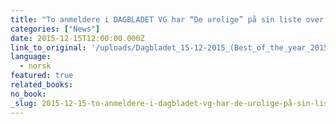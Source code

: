 ```yaml
---
title: "To anmeldere i DAGBLADET VG har “De urolige” på sin liste over Årets beste bøker 2015"
categories: ["News"]
date: 2015-12-15T12:00:00.000Z
link_to_original: '/uploads/Dagbladet_15-12-2015_(Best_of_the_year_2015).pdf'
language:
  - norsk
featured: true
related_books:
no_book:
_slug: 2015-12-15-to-anmeldere-i-dagbladet-vg-har-de-urolige-på-sin-liste-over-Årets-beste-bøker-2015
---
```


